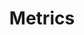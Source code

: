 ---
title: Metrics
description: Demonstrates the configuration, collection, and processing of Istio mesh metrics.
weight: 1
aliases:
 - /docs/tasks/telemetry/metrics/
---